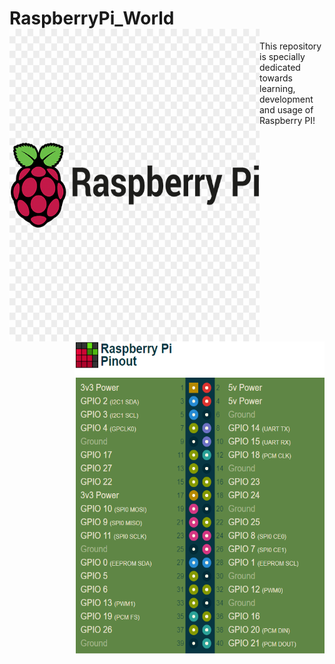 # RaspberryPi_World <img src = "https://github.com/Sandeep-BlackHat/RaspberryPi_World/blob/main/src/Snips/i-raspberry-pi-logo-1156358478346otp1xmac.png" height= "500" width = "400" align = "left"/>
<p>

<img src = "https://github.com/Sandeep-BlackHat/RaspberryPi_World/blob/main/src/Snips/PI.png" height= "500" width = "400" align = "right"/>
This repository is specially dedicated towards learning, development and usage of Raspberry PI!
</p>
